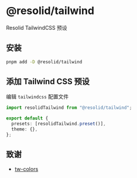 # @resolid/tailwind

Resolid TailwindCSS 预设

## 安装

```bash
pnpm add -D @resolid/tailwind
```

## 添加 Tailwind CSS 预设

编辑 `tailwindcss` 配置文件

```ts
import resolidTailwind from "@resolid/tailwind";

export default {
  presets: [resolidTailwind.preset()],
  theme: {},
};
```

## 致谢

- [tw-colors](https://github.com/L-Blondy/tw-colors)
